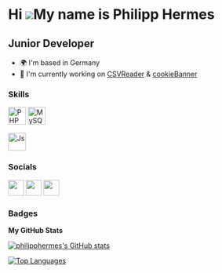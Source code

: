Hi ![](https://user-images.githubusercontent.com/18350557/176309783-0785949b-9127-417c-8b55-ab5a4333674e.gif)My name is Philipp Hermes
======================================================================================================================================

Junior Developer
----------------

*   🌍  I'm based in Germany
*   🚀  I'm currently working on [CSVReader](http://github.com/philipphermes/CSVReader) & [cookieBanner](https://github.com/philipphermes/cookieBanner)

### Skills
<p align="left">
                                <a href="https://www.php.net/" target="_blank" rel="noreferrer"><img src="https://raw.githubusercontent.com/danielcranney/readme-generator/main/public/icons/skills/php-colored.svg" width="36" height="36" alt="PHP" /></a>
                                <a href="https://www.mysql.com/" target="_blank" rel="noreferrer"><img src="https://raw.githubusercontent.com/danielcranney/readme-generator/main/public/icons/skills/mysql-colored.svg" width="36" height="36" alt="MySQL" /></a></p>
                                <a href="#" target="_blank" rel="noreferrer"><img src="https://raw.githubusercontent.com/danielcranney/readme-generator/main/public/icons/skills/js-colored.svg" width="36" height="36" alt="Js" /></a></p>
                    

### Socials
                  
<p align="left"> <a href="https://www.github.com/philipphermes" target="_blank" rel="noreferrer"><img src="https://raw.githubusercontent.com/danielcranney/readme-generator/main/public/icons/socials/github.svg" width="32" height="32" /></a> <a href="http://www.instagram.com/philhermes" target="_blank" rel="noreferrer"><img src="https://raw.githubusercontent.com/danielcranney/readme-generator/main/public/icons/socials/instagram.svg" width="32" height="32" /></a> <a href="https://www.twitter.com/PhilippHermes21" target="_blank" rel="noreferrer"><img src="https://raw.githubusercontent.com/danielcranney/readme-generator/main/public/icons/socials/twitter.svg" width="32" height="32" /></a></p>

### Badges

<b>My GitHub Stats</b>

<a href="http://www.github.com/philipphermes"><img src="https://github-readme-stats.vercel.app/api?username=philipphermes&show_icons=true&hide=&count_private=true&title_color=0891b2&text_color=ffffff&icon_color=0891b2&bg_color=1c1917&hide_border=true&show_icons=true" alt="philipphermes's GitHub stats" /></a>

<a href="https://github.com/philipphermes" align="left"><img src="https://github-readme-stats.vercel.app/api/top-langs/?username=philipphermes&langs_count=10&title_color=0891b2&text_color=ffffff&icon_color=0891b2&bg_color=1c1917&hide_border=true&locale=en&custom_title=Top%20%Languages" alt="Top Languages" /></a>
